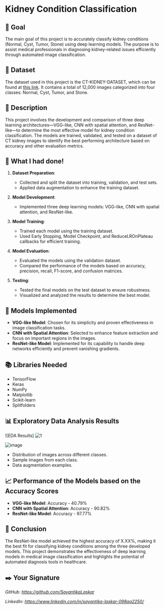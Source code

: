 # Kidney Condition Classification

## 🎯 Goal
The main goal of this project is to accurately classify kidney conditions (Normal, Cyst, Tumor, Stone) using deep learning models. The purpose is to assist medical professionals in diagnosing kidney-related issues efficiently through automated image classification.

## 🧵 Dataset
The dataset used in this project is the CT-KIDNEY-DATASET, which can be found at [this link](https://www.kaggle.com/datasets/nazmul0087/ct-kidney-dataset-normal-cyst-tumor-and-stone). It contains a total of 12,000 images categorized into four classes: Normal, Cyst, Tumor, and Stone.

## 🧾 Description
This project involves the development and comparison of three deep learning architectures—VGG-like, CNN with spatial attention, and ResNet-like—to determine the most effective model for kidney condition classification. The models are trained, validated, and tested on a dataset of CT kidney images to identify the best performing architecture based on accuracy and other evaluation metrics.

## 🧮 What I had done!
1. **Dataset Preparation**:
    - Collected and split the dataset into training, validation, and test sets.
    - Applied data augmentation to enhance the training dataset.
    
2. **Model Development**:
    - Implemented three deep learning models: VGG-like, CNN with spatial attention, and ResNet-like.
    
3. **Model Training**:
    - Trained each model using the training dataset.
    - Used Early Stopping, Model Checkpoint, and ReduceLROnPlateau callbacks for efficient training.
    
4. **Model Evaluation**:
    - Evaluated the models using the validation dataset.
    - Compared the performance of the models based on accuracy, precision, recall, F1-score, and confusion matrices.
    
5. **Testing**:
    - Tested the final models on the test dataset to ensure robustness.
    - Visualized and analyzed the results to determine the best model.

## 🚀 Models Implemented
- **VGG-like Model**: Chosen for its simplicity and proven effectiveness in image classification tasks.
- **CNN with Spatial Attention**: Selected to enhance feature extraction and focus on important regions in the images.
- **ResNet-like Model**: Implemented for its capability to handle deep networks efficiently and prevent vanishing gradients.

## 📚 Libraries Needed
- TensorFlow
- Keras
- NumPy
- Matplotlib
- Scikit-learn
- Splitfolders

## 📊 Exploratory Data Analysis Results
![EDA Results]
![1](https://github.com/SayantikaLaskar/DL-Simplified/assets/127471376/314defef-03d5-47ab-b571-58631966e368)

![image](https://github.com/SayantikaLaskar/DL-Simplified/assets/127471376/547c0a6a-4296-40d8-a04d-559a49223c7b)


- Distribution of images across different classes.
- Sample images from each class.
- Data augmentation examples.

## 📈 Performance of the Models based on the Accuracy Scores
- **VGG-like Model**: Accuracy - 40.79%
- **CNN with Spatial Attention**: Accuracy - 90.82%
- **ResNet-like Model**: Accuracy - 97.77%

## 📢 Conclusion
The ResNet-like model achieved the highest accuracy of X.XX%, making it the best fit for classifying kidney conditions among the three developed models. This project demonstrates the effectiveness of deep learning models in medical image classification and highlights the potential of automated diagnosis tools in healthcare.

## ✒️ Your Signature
*GitHub: https://github.com/SayantikaLaskar*

*LinkedIn: https://www.linkedin.com/in/sayantika-laskar-098aa2250/*

